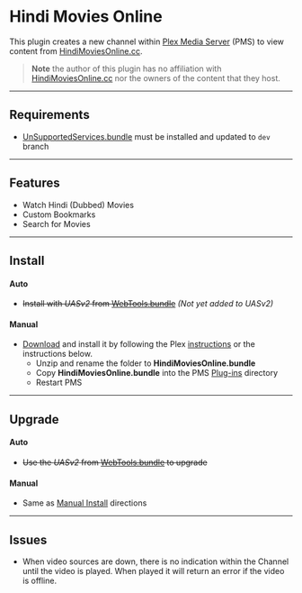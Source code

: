Hindi Movies Online
===================

This plugin creates a new channel within [Plex Media Server](https://plex.tv/) (PMS) to view content from [HindiMoviesOnline.cc](http://hindimoviesonline.cc).

> **Note** the author of this plugin has no affiliation with [HindiMoviesOnline.cc](http://HindiMoviesOnline.cc) nor the owners of the content that they host.

***
## Requirements

- [UnSupportedServices.bundle](https://github.com/Twoure/UnSupportedServices.bundle) must be installed and updated to `dev` branch

***
## Features

- Watch Hindi (Dubbed) Movies
- Custom Bookmarks
- Search for Movies

***
## Install

#### Auto
- ~~Install with _UASv2_ from [WebTools.bundle](https://github.com/dagalufh/WebTools.bundle)~~  _(Not yet added to UASv2)_

#### Manual

- [Download](https://github.com/Twoure/HindiMoviesOnline.bundle/archive/master.zip) and install it by following the Plex [instructions](https://support.plex.tv/hc/en-us/articles/201187656-How-do-I-manually-install-a-channel-) or the instructions below.
  - Unzip and rename the folder to **HindiMoviesOnline.bundle**
  - Copy **HindiMoviesOnline.bundle** into the PMS [Plug-ins](https://support.plex.tv/hc/en-us/articles/201106098-How-do-I-find-the-Plug-Ins-folder-) directory
  - Restart PMS

***
## Upgrade

#### Auto
- ~~Use the _UASv2_ from [WebTools.bundle](https://github.com/dagalufh/WebTools.bundle) to upgrade~~

#### Manual
- Same as [Manual Install](#manual) directions

***
## Issues

- When video sources are down, there is no indication within the Channel until the video is played.  When played it will return an error if the video is offline.
